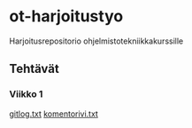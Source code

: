 # ot-harjoitustyo
Harjoitusrepositorio ohjelmistotekniikkakurssille

## Tehtävät
### Viikko 1
[gitlog.txt](./laskarit/viikko1/gitlog.txt)
[komentorivi.txt](./laskarit/viikko1/komentorivi.txt)
